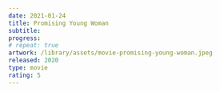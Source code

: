 ```yaml
---
date: 2021-01-24
title: Promising Young Woman
subtitle:
progress:
# repeat: true
artwork: /library/assets/movie-promising-young-woman.jpeg
released: 2020
type: movie
rating: 5
---
```

